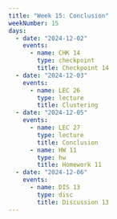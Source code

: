 ```yaml
---
title: "Week 15: Conclusion"
weekNumber: 15
days:
  - date: "2024-12-02"
    events:
      - name: CHK 14
        type: checkpoint
        title: Checkpoint 14
  - date: "2024-12-03"
    events:
      - name: LEC 26
        type: lecture
        title: Clustering
  - date: "2024-12-05"
    events:
      - name: LEC 27
        type: lecture
        title: Conclusion
      - name: HW 11
        type: hw
        title: Homework 11
  - date: "2024-12-06"
    events:
      - name: DIS 13
        type: disc
        title: Discussion 13
---
```

